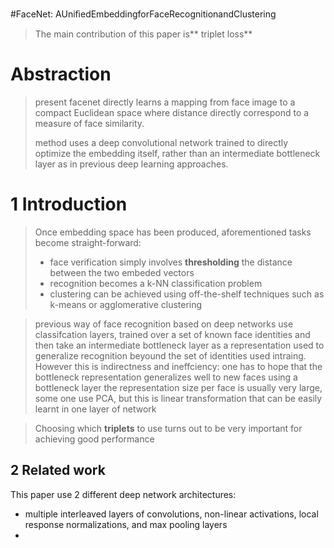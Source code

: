 #FaceNet: AUniﬁedEmbeddingforFaceRecognitionandClustering

>The main contribution of this paper is** triplet loss**

# Abstraction

> present facenet directly learns a mapping from face image to a compact Euclidean space where distance directly correspond to a measure of face similarity.
> 
> method uses a deep convolutional network trained to directly optimize the embedding itself, rather than an intermediate bottleneck layer as in previous deep learning approaches.

# 1 Introduction

>Once embedding space has been produced, aforementioned tasks become straight-forward: 
>- face verification simply involves **thresholding** the distance between the two embeded vectors
>- recognition becomes a k-NN classification problem
>- clustering can be achieved using off-the-shelf techniques such as k-means or agglomerative clustering

>previous way of face recognition based on deep networks use classifcation layers, trained over a set of known face identities and then take an intermediate bottleneck layer as a representation used to generalize recognition beyound the set of identities used intraing.
>However this is indirectness and ineffciency:
>one has to hope that the bottleneck representation generalizes well to new faces
>using a bottleneck layer the representation size per face is usually very large, some one use PCA, but this is linear transformation that can be easily learnt in one layer of network

>Choosing which **triplets** to use turns out to be very important for achieving good performance

## 2 Related work

This paper use 2 different deep network architectures:
- multiple interleaved layers of convolutions, non-linear activations, local response normalizations, and max pooling layers
- 